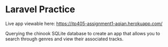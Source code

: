 # Laravel Practice

Live app viewable here: https://itp405-assignment1-aqian.herokuapp.com/

Querying the chinook SQLite database to create an app that allows you to search through genres and view their associated tracks.
